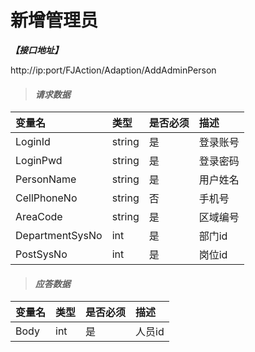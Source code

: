 # 新增管理员

_**【接口地址】**_

http://ip:port/FJAction/Adaption/AddAdminPerson

> #### _请求数据_

| 变量名 | 类型 | 是否必须 | 描述 |
| :--- | :--- | :--- | :--- |
| LoginId | string | 是 | 登录账号 |
| LoginPwd | string | 是 | 登录密码 |
| PersonName | string | 是 | 用户姓名 |
| CellPhoneNo | string | 否 | 手机号 |
| AreaCode | string | 是 | 区域编号 |
| DepartmentSysNo | int | 是 | 部门id |
| PostSysNo | int | 是 | 岗位id |

> #### _应答数据_


| 变量名 | 类型 | 是否必须 | 描述 |
| :--- | :--- | :--- | :--- |
| Body | int | 是 | 人员id |





